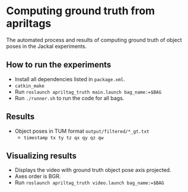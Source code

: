 # Computing ground truth from apriltags
The automated process and results of computing ground truth of object poses in the Jackal experiments.

## How to run the experiments
- Install all dependencies listed in `package.xml`.
- `catkin_make`
- Run `roslaunch apriltag_truth main.launch bag_name:=$BAG`
- Run `./runner.sh` to run the code for all bags.

## Results
- Object poses in TUM format `output/filtered/*_gt.txt`
    - `timestamp tx ty tz qx qy qz qw`

## Visualizing results
- Displays the video with ground truth object pose axis projected.
- Axes order is BGR.
- Run `roslaunch apriltag_truth video.launch bag_name:=$BAG`
